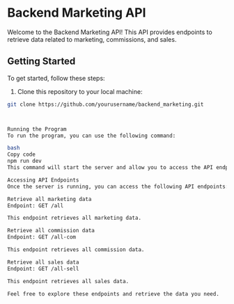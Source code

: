 # Backend Marketing API

Welcome to the Backend Marketing API! This API provides endpoints to retrieve data related to marketing, commissions, and sales.

## Getting Started

To get started, follow these steps:

1. Clone this repository to your local machine:

```bash
git clone https://github.com/yourusername/backend_marketing.git



Running the Program
To run the program, you can use the following command:

bash
Copy code
npm run dev
This command will start the server and allow you to access the API endpoints.

Accessing API Endpoints
Once the server is running, you can access the following API endpoints:

Retrieve all marketing data
Endpoint: GET /all

This endpoint retrieves all marketing data.

Retrieve all commission data
Endpoint: GET /all-com

This endpoint retrieves all commission data.

Retrieve all sales data
Endpoint: GET /all-sell

This endpoint retrieves all sales data.

Feel free to explore these endpoints and retrieve the data you need.

